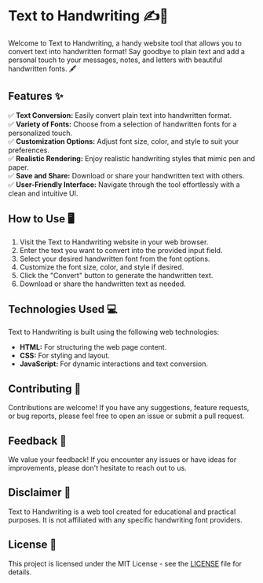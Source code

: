 # Text to Handwriting ✍️📄

Welcome to Text to Handwriting, a handy website tool that allows you to convert text into handwritten format! Say goodbye to plain text and add a personal touch to your messages, notes, and letters with beautiful handwritten fonts. 🖋️

## Features ✨

✅ **Text Conversion:** Easily convert plain text into handwritten format.  
✅ **Variety of Fonts:** Choose from a selection of handwritten fonts for a personalized touch.  
✅ **Customization Options:** Adjust font size, color, and style to suit your preferences.  
✅ **Realistic Rendering:** Enjoy realistic handwriting styles that mimic pen and paper.  
✅ **Save and Share:** Download or share your handwritten text with others.  
✅ **User-Friendly Interface:** Navigate through the tool effortlessly with a clean and intuitive UI.

## How to Use 🖥️

1. Visit the Text to Handwriting website in your web browser.
2. Enter the text you want to convert into the provided input field.
3. Select your desired handwritten font from the font options.
4. Customize the font size, color, and style if desired.
5. Click the "Convert" button to generate the handwritten text.
6. Download or share the handwritten text as needed.

## Technologies Used 💻

Text to Handwriting is built using the following web technologies:

- **HTML:** For structuring the web page content.
- **CSS:** For styling and layout.
- **JavaScript:** For dynamic interactions and text conversion.

## Contributing 🤝

Contributions are welcome! If you have any suggestions, feature requests, or bug reports, please feel free to open an issue or submit a pull request.

## Feedback 📝

We value your feedback! If you encounter any issues or have ideas for improvements, please don't hesitate to reach out to us.

## Disclaimer 📣

Text to Handwriting is a web tool created for educational and practical purposes. It is not affiliated with any specific handwriting font providers.

## License 📄

This project is licensed under the MIT License - see the [LICENSE](LICENSE) file for details.
